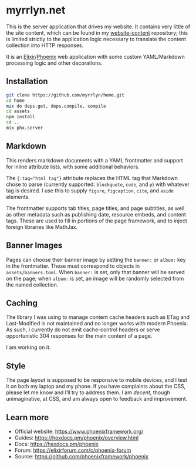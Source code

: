 # myrrlyn.net

This is the server application that drives my website. It contains very little
of the site content, which can be found in my [website-content] repository; this
is limited strictly to the application logic necessary to translate the content
collection into HTTP responses.

It is an [Elixir]/[Phoenix] web application with some custom YAML/Markdown
processing logic and other decorations.

## Installation

```sh
git clone https://github.com/myrrlyn/home.git
cd home
mix do deps.get, deps.compile, compile
cd assets
npm install
cd ..
mix phx.server
```

## Markdown

This renders markdown documents with a YAML frontmatter and support for inline
attribute lists, with some additional behaviors.

The `{:tag="html tag"}` attribute replaces the HTML tag that Markdown chose to
parse (currently supported: `blockquote`, `code`, and `p`) with whatever tag is
desired. I use this to supply `figure`, `figcaption`, `cite`, and `aside`
elements.

The frontmatter supports tab titles, page titles, and page subtitles, as well as
other metadata such as publishing date, resource embeds, and content tags. These
are used to fill in portions of the page framework, and to inject foreign
libraries like MathJax.

## Banner Images

Pages can choose their banner image by setting the `banner:` or `album:` key in
the frontmatter. These must correspond to objects in `assets/banners.toml`. When
`banner:` is set, only that banner will be served on the page; when `album:` is
set, an image will be randomly selected from the named collection.

## Caching

The library I was using to manage content cache headers such as ETag and
Last-Modified is not maintained and no longer works with modern Phoenix. As
such, I currently do not emit cache-control headers or serve opportunistic 304
responses for the main content of a page.

I am working on it.

## Style

The page layout is supposed to be responsive to mobile devices, and I test it on
both my laptop and my phone. If you have complaints about the CSS, please let me
know and I’ll try to address them. I am *decent*, though unimaginative, at CSS,
and am always open to feedback and improvement.

## Learn more

- Official website: <https://www.phoenixframework.org/>
- Guides: <https://hexdocs.pm/phoenix/overview.html>
- Docs: <https://hexdocs.pm/phoenix>
- Forum: <https://elixirforum.com/c/phoenix-forum>
- Source: <https://github.com/phoenixframework/phoenix>

[Elixir]: https://elixir-lang.org/
[Phoenix]: https://www.phoenixframework.org/
[website-content]: https://github.com/myrrlyn/website-content
